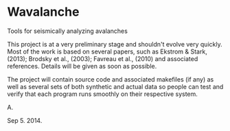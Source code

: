 Wavalanche
==========

Tools for seismically analyzing avalanches



This project is at a very preliminary stage and shouldn't evolve very quickly. Most of the work is based on several papers, such as Ekstrom & Stark, (2013); Brodsky et al., (2003); Favreau et al., (2010) and associated references. Details will be given as soon as possible.

The project will contain source code and associated makefiles (if any) as well as several sets of both synthetic and actual data so people can test and verify that each program runs smoothly on their respective system.

A. 

Sep 5. 2014.
